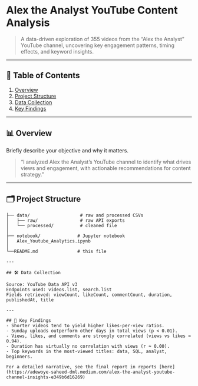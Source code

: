 # Alex the Analyst YouTube Content Analysis

> A data-driven exploration of 355 videos from the “Alex the Analyst” YouTube channel, uncovering key engagement patterns, timing effects, and keyword insights.

---

## 📖 Table of Contents

1. [Overview](#overview)  
2. [Project Structure](#project-structure)  
3. [Data Collection](#data-collection)   
4. [Key Findings](#key-findings)  
 

---

## 📊 Overview

Briefly describe your objective and why it matters.  
> “I analyzed Alex the Analyst’s YouTube channel to identify what drives views and engagement, with actionable recommendations for content strategy.”

---

## 🗂 Project Structure

```text
├── data/                   # raw and processed CSVs
│   ├── raw/                # raw API exports
│   └── processed/          # cleaned file
│
├── notebook/              # Jupyter notebook
│   Alex_Youtube_Analytics.ipynb
│
└──README.md               # this file

---

## 🛠 Data Collection

Source: YouTube Data API v3
Endpoints used: videos.list, search.list
Fields retrieved: viewCount, likeCount, commentCount, duration, publishedAt, title

---

## 🔑 Key Findings
- Shorter videos tend to yield higher likes-per-view ratios.
- Sunday uploads outperform other days in total views (p < 0.01).
- Views, likes, and comments are strongly correlated (views vs likes ≈ 0.94).
- Duration has virtually no correlation with views (r ≈ 0.00).
- Top keywords in the most-viewed titles: data, SQL, analyst, beginners.

For a detailed narrative, see the final report in reports [here](https://adewoye-saheed-dml.medium.com/alex-the-analyst-youtube-channel-insights-e349b6d16269)
